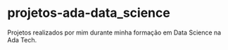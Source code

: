 # projetos-ada-data_science
Projetos realizados por mim durante minha formação em Data Science na Ada Tech.
